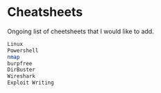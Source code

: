 # Cheatsheets 
Ongoing list of cheetsheets that I would like to add.
```bash
Linux 
Powershell
nmap
burpfree
DirBuster
Wireshark
Exploit Writing
```
